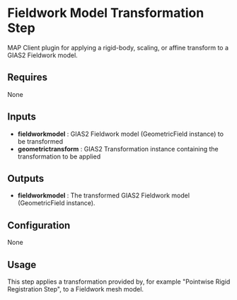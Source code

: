 Fieldwork Model Transformation Step
===================================
MAP Client plugin for applying a rigid-body, scaling, or affine transform to a GIAS2 Fieldwork model.

Requires
--------
None

Inputs
------
- **fieldworkmodel** : GIAS2 Fieldwork model (GeometricField instance) to be transformed
- **geometrictransform** : GIAS2 Transformation instance containing the transformation to be applied

Outputs
-------
- **fieldworkmodel** : The transformed GIAS2 Fieldwork model (GeometricField instance).

Configuration
-------------
None

Usage
-----
This step applies a transformation provided by, for example "Pointwise Rigid Registration Step", to a Fieldwork mesh model.
